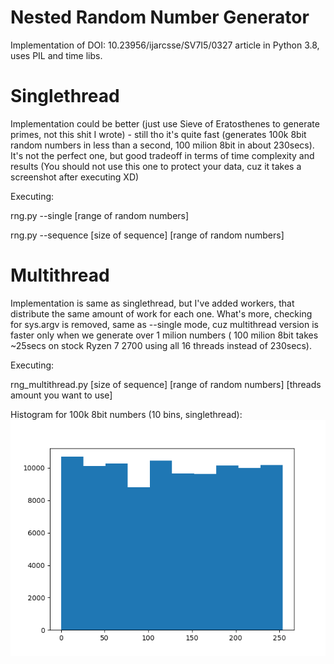 # Nested Random Number Generator 
Implementation of DOI: 10.23956/ijarcsse/SV7I5/0327 article in Python 3.8, uses PIL and time libs.

# Singlethread
Implementation could be better (just use Sieve of Eratosthenes to generate primes, not this shit I wrote) - still tho it's quite fast (generates 100k 8bit random numbers in less than a second, 100 milion 8bit in about 230secs). It's not the perfect one, but good tradeoff in terms of time complexity and results (You should not use this one to protect your data, cuz it takes a screenshot after executing XD)

Executing:

rng.py --single [range of random numbers]

rng.py --sequence [size of sequence] [range of random numbers]

# Multithread
Implementation is same as singlethread, but I've added workers, that distribute the same amount of work for each one. What's more, checking for sys.argv is removed, same as --single mode, cuz multithread version is faster only when we generate over 1 milion numbers ( 100 milion 8bit takes ~25secs on stock Ryzen 7 2700 using all 16 threads instead of 230secs).

Executing:

rng_multithread.py [size of sequence] [range of random numbers] [threads amount you want to use]

Histogram for 100k 8bit numbers (10 bins, singlethread):
![Histogram](https://raw.githubusercontent.com/loboda4450/RNG/master/hist.png)

